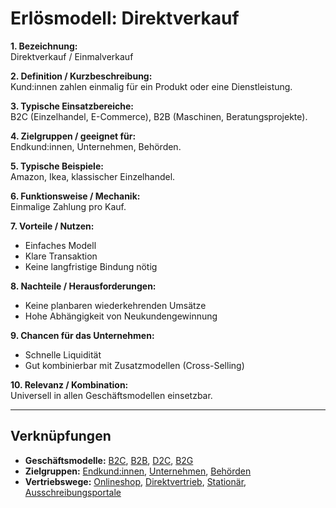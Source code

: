 # Erlösmodell: Direktverkauf

**1. Bezeichnung:**  
Direktverkauf / Einmalverkauf  

**2. Definition / Kurzbeschreibung:**  
Kund:innen zahlen einmalig für ein Produkt oder eine Dienstleistung.  

**3. Typische Einsatzbereiche:**  
B2C (Einzelhandel, E-Commerce), B2B (Maschinen, Beratungsprojekte).  

**4. Zielgruppen / geeignet für:**  
Endkund:innen, Unternehmen, Behörden.  

**5. Typische Beispiele:**  
Amazon, Ikea, klassischer Einzelhandel.  

**6. Funktionsweise / Mechanik:**  
Einmalige Zahlung pro Kauf.  

**7. Vorteile / Nutzen:**  
- Einfaches Modell  
- Klare Transaktion  
- Keine langfristige Bindung nötig  

**8. Nachteile / Herausforderungen:**  
- Keine planbaren wiederkehrenden Umsätze  
- Hohe Abhängigkeit von Neukundengewinnung  

**9. Chancen für das Unternehmen:**  
- Schnelle Liquidität  
- Gut kombinierbar mit Zusatzmodellen (Cross-Selling)  

**10. Relevanz / Kombination:**  
Universell in allen Geschäftsmodellen einsetzbar.  

---

## Verknüpfungen
- **Geschäftsmodelle:** [B2C](../business-models/b2c.md), [B2B](../business-models/b2b.md), [D2C](../business-models/d2c.md), [B2G](../business-models/b2g.md)
- **Zielgruppen:** [Endkund:innen](../zielgruppen/endkundinnen.md), [Unternehmen](../zielgruppen/unternehmen.md), [Behörden](../zielgruppen/behoerden.md)
- **Vertriebswege:** [Onlineshop](../vertriebswege/onlineshop.md), [Direktvertrieb](../vertriebswege/direktvertrieb.md), [Stationär](../vertriebswege/stationaer.md), [Ausschreibungsportale](../vertriebswege/ausschreibungsportale.md)
